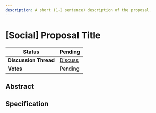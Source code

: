 ```yaml
---
description: A short (1-2 sentence) description of the proposal.
---
```


# [Social] Proposal Title

| **Status**            | Pending                                                                                                                                     |
| --------------------- | ------------------------------------------------------------------------------------------------------------------------------------------- |
| **Discussion Thread** | [Discuss](https://discuss.ens.domains/t/...)                                                                                                |
| **Votes**             | Pending                                                                                                                                     |

## Abstract
<!--
  Abstract is a multi-sentence (short paragraph) summary.
  This should be a very terse and human-readable version of the specification section. Someone should be able to read only the abstract
  to get the gist of what this proposal does. 
-->

## Specification
<!--
  The specification should describe the proposal in detail. The specification should be detailed enough to cover all the details of the proposal.
-->
